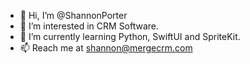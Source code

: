 - 👋 Hi, I’m @ShannonPorter
- 👀 I’m interested in CRM Software.
- 🌱 I’m currently learning Python, SwiftUI and SpriteKit.
- 📫 Reach me at shannon@mergecrm.com

<!---
ShannonPorter/ShannonPorter is a ✨ special ✨ repository because its `README.md` (this file) appears on your GitHub profile.
You can click the Preview link to take a look at your changes.
--->
